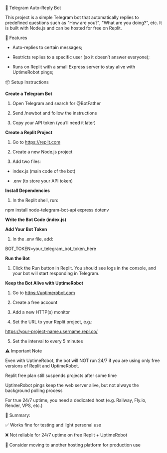 🤖 Telegram Auto-Reply Bot

This project is a simple Telegram bot that automatically replies to predefined questions such as "How are you?", "What are you doing?", etc. It is built with Node.js and can be hosted for free on Replit.

🚀 Features

- Auto-replies to certain messages;

- Restricts replies to a specific user (so it doesn’t answer everyone);

- Runs on Replit with a small Express server to stay alive with UptimeRobot pings;

 📦 Setup Instructions

**Create a Telegram Bot**

1. Open Telegram and search for @BotFather

2. Send /newbot and follow the instructions

3. Copy your API token (you’ll need it later)

 **Create a Replit Project**

1. Go to https://replit.com

2. Create a new Node.js project

3. Add two files:

- index.js (main code of the bot)

- .env (to store your API token)

 **Install Dependencies**

1. In the Replit shell, run:

npm install node-telegram-bot-api express dotenv

  **Write the Bot Code (index.js)**
  
  **Add Your Bot Token**

1. In the .env file, add:

BOT_TOKEN=your_telegram_bot_token_here

  **Run the Bot**
  
1. Click the Run button in Replit.
You should see logs in the console, and your bot will start responding in Telegram.

  **Keep the Bot Alive with UptimeRobot**

1. Go to https://uptimerobot.com

2. Create a free account

3. Add a new HTTP(s) monitor

4. Set the URL to your Replit project, e.g.:

https://your-project-name.username.repl.co/

5. Set the interval to every 5 minutes

⚠️ Important Note

Even with UptimeRobot, the bot will NOT run 24/7 if you are using only free versions of Replit and UptimeRobot.

Replit free plan still suspends projects after some time

UptimeRobot pings keep the web server alive, but not always the background polling process

For true 24/7 uptime, you need a dedicated host (e.g. Railway, Fly.io, Render, VPS, etc.)

📝 Summary:

✅ Works fine for testing and light personal use

❌ Not reliable for 24/7 uptime on free Replit + UptimeRobot

🔄 Consider moving to another hosting platform for production use
